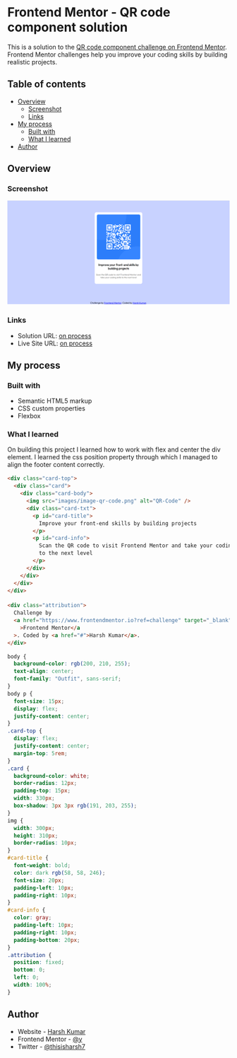 # Frontend Mentor - QR code component solution

This is a solution to the [QR code component challenge on Frontend Mentor](https://www.frontendmentor.io/challenges/qr-code-component-iux_sIO_H). Frontend Mentor challenges help you improve your coding skills by building realistic projects.

## Table of contents

- [Overview](#overview)
  - [Screenshot](#screenshot)
  - [Links](#links)
- [My process](#my-process)
  - [Built with](#built-with)
  - [What I learned](#what-i-learned)
- [Author](#author)

## Overview

### Screenshot

![](./screenshot.png)

### Links

- Solution URL: [on process](https://your-solution-url.com)
- Live Site URL: [on process](https://your-live-site-url.com)

## My process

### Built with

- Semantic HTML5 markup
- CSS custom properties
- Flexbox

### What I learned

On building this project I learned how to work with flex and center the div element. I learned the css position property through which I managed to align the footer content correctly.

```html
<div class="card-top">
  <div class="card">
    <div class="card-body">
      <img src="images/image-qr-code.png" alt="QR-Code" />
      <div class="card-txt">
        <p id="card-title">
          Improve your front-end skills by building projects
        </p>
        <p id="card-info">
          Scan the QR code to visit Frontend Mentor and take your coding skills
          to the next level
        </p>
      </div>
    </div>
  </div>
</div>

<div class="attribution">
  Challenge by
  <a href="https://www.frontendmentor.io?ref=challenge" target="_blank"
    >Frontend Mentor</a
  >. Coded by <a href="#">Harsh Kumar</a>.
</div>
```

```css
body {
  background-color: rgb(200, 210, 255);
  text-align: center;
  font-family: "Outfit", sans-serif;
}
body p {
  font-size: 15px;
  display: flex;
  justify-content: center;
}
.card-top {
  display: flex;
  justify-content: center;
  margin-top: 5rem;
}
.card {
  background-color: white;
  border-radius: 12px;
  padding-top: 15px;
  width: 330px;
  box-shadow: 3px 3px rgb(191, 203, 255);
}
img {
  width: 300px;
  height: 310px;
  border-radius: 10px;
}
#card-title {
  font-weight: bold;
  color: dark rgb(58, 58, 246);
  font-size: 20px;
  padding-left: 10px;
  padding-right: 10px;
}
#card-info {
  color: gray;
  padding-left: 10px;
  padding-right: 10px;
  padding-bottom: 20px;
}
.attribution {
  position: fixed;
  bottom: 0;
  left: 0;
  width: 100%;
}
```

## Author

- Website - [Harsh Kumar](https://github.com/thisisharsh7)
- Frontend Mentor - [@y](https://www.frontendmentor.io/profile/yourusername)
- Twitter - [@thisisharsh7](https://www.twitter.com/thisisharsh7)
